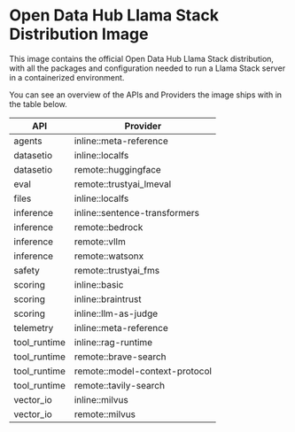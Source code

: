<!-- This file is automatically generated by scripts/gen_distro_doc.py - do not update manually -->

# Open Data Hub Llama Stack Distribution Image

This image contains the official Open Data Hub Llama Stack distribution, with all the packages and configuration needed to run a Llama Stack server in a containerized environment.

You can see an overview of the APIs and Providers the image ships with in the table below.

| API | Provider |
|-----|----------|
| agents | inline::meta-reference |
| datasetio | inline::localfs |
| datasetio | remote::huggingface |
| eval | remote::trustyai_lmeval |
| files | inline::localfs |
| inference | inline::sentence-transformers |
| inference | remote::bedrock |
| inference | remote::vllm |
| inference | remote::watsonx |
| safety | remote::trustyai_fms |
| scoring | inline::basic |
| scoring | inline::braintrust |
| scoring | inline::llm-as-judge |
| telemetry | inline::meta-reference |
| tool_runtime | inline::rag-runtime |
| tool_runtime | remote::brave-search |
| tool_runtime | remote::model-context-protocol |
| tool_runtime | remote::tavily-search |
| vector_io | inline::milvus |
| vector_io | remote::milvus |

